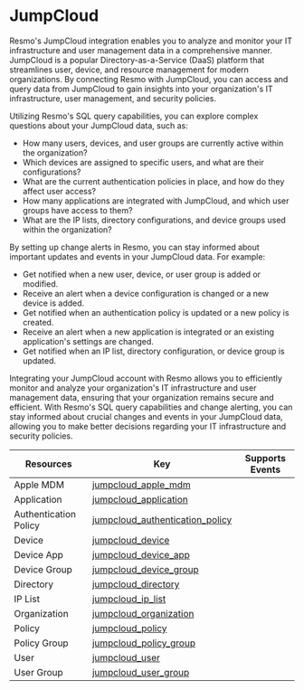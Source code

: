 JumpCloud
=========
Resmo's JumpCloud integration enables you to analyze and monitor your IT infrastructure and user management data in a comprehensive manner. JumpCloud is a popular Directory-as-a-Service (DaaS) platform that streamlines user, device, and resource management for modern organizations. By connecting Resmo with JumpCloud, you can access and query data from JumpCloud to gain insights into your organization's IT infrastructure, user management, and security policies.

Utilizing Resmo's SQL query capabilities, you can explore complex questions about your JumpCloud data, such as:

* How many users, devices, and user groups are currently active within the organization?
* Which devices are assigned to specific users, and what are their configurations?
* What are the current authentication policies in place, and how do they affect user access?
* How many applications are integrated with JumpCloud, and which user groups have access to them?
* What are the IP lists, directory configurations, and device groups used within the organization?

By setting up change alerts in Resmo, you can stay informed about important updates and events in your JumpCloud data. For example:

* Get notified when a new user, device, or user group is added or modified.
* Receive an alert when a device configuration is changed or a new device is added.
* Get notified when an authentication policy is updated or a new policy is created.
* Receive an alert when a new application is integrated or an existing application's settings are changed.
* Get notified when an IP list, directory configuration, or device group is updated.

Integrating your JumpCloud account with Resmo allows you to efficiently monitor and analyze your organization's IT infrastructure and user management data, ensuring that your organization remains secure and efficient. With Resmo's SQL query capabilities and change alerting, you can stay informed about crucial changes and events in your JumpCloud data, allowing you to make better decisions regarding your IT infrastructure and security policies.

| **Resources**         | **Key**                                                                   | **Supports Events** |
| --------------------- | ------------------------------------------------------------------------- | ------------------- |
| Apple MDM             | [jumpcloud\_apple\_mdm](jumpcloud\_apple\_mdm.md)                         |                     |
| Application           | [jumpcloud\_application](jumpcloud\_application.md)                       |                     |
| Authentication Policy | [jumpcloud\_authentication\_policy](jumpcloud\_authentication\_policy.md) |                     |
| Device                | [jumpcloud\_device](jumpcloud\_device.md)                                 |                     |
| Device App            | [jumpcloud\_device\_app](jumpcloud\_device\_app.md)                       |                     |
| Device Group          | [jumpcloud\_device\_group](jumpcloud\_device\_group.md)                   |                     |
| Directory             | [jumpcloud\_directory](jumpcloud\_directory.md)                           |                     |
| IP List               | [jumpcloud\_ip\_list](jumpcloud\_ip\_list.md)                             |                     |
| Organization          | [jumpcloud\_organization](jumpcloud\_organization.md)                     |                     |
| Policy                | [jumpcloud\_policy](jumpcloud\_policy.md)                                 |                     |
| Policy Group          | [jumpcloud\_policy\_group](jumpcloud\_policy\_group.md)                   |                     |
| User                  | [jumpcloud\_user](jumpcloud\_user.md)                                     |                     |
| User Group            | [jumpcloud\_user\_group](jumpcloud\_user\_group.md)                       |                     |
